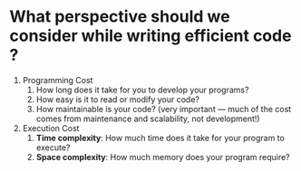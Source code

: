# What perspective should we consider while writing efficient code ?

1. Programming Cost 
    1. How long does it take for you to develop your programs?
    2. How easy is it to read or modify your code?
    3. How maintainable is your code? (very important — much of the cost comes from maintenance and scalability, not development!)
2. Execution Cost 
    1. **Time complexity**: How much time does it take for your program to execute?
    2. **Space complexity**: How much memory does your program require?